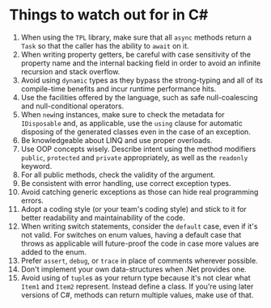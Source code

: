 # Things to watch out for in C#

1. When using the `TPL` library, make sure that all `async` methods return a `Task` so that the caller has the ability to `await` on it.
2. When writing property getters, be careful with case sensitivity of the property name and the internal backing field in order to avoid an infinite recursion and stack overflow.
3. Avoid using `dynamic` types as they bypass the strong-typing and all of its compile-time benefits and incur runtime performance hits.
4. Use the facilities offered by the language, such as safe null-coalescing and null-conditional operators.
5. When `new`ing instances, make sure to check the metadata for `IDisposable` and, as applicable, use the `using` clause for automatic disposing of the generated classes even in the case of an exception.
6. Be knowledgeable about LINQ and use proper overloads.
7. Use OOP concepts wisely. Describe intent using the method modifiers `public`, `protected` and `private` appropriately, as well as the `readonly` keyword. 
8. For all public methods, check the validity of the argument.
9. Be consistent with error handling, use correct exception types.
10. Avoid catching generic exceptions as those can hide real programming errors.
11. Adopt a coding style (or your team's coding style) and stick to it for better readability and maintainability of the code.
12. When writing switch statements, consider the `default` case, even if it's not valid. For switches on enum values, having a default case that throws as applicable will future-proof the code in case more values are added to the enum.
13. Prefer `assert`, `debug`, or `trace` in place of comments wherever possible.
14. Don't implement your own data-structures when .Net provides one.
15. Avoid using of `tuple`s as your return type because it's not clear what `Item1` and `Item2` represent. Instead define a class. If you're using later versions of C#, methods can return multiple values, make use of that.
